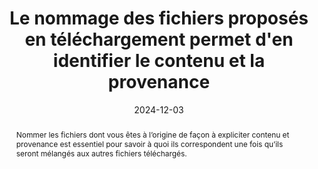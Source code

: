 ---
title: Le nommage des fichiers  proposés en téléchargement permet d'en identifier le contenu et la provenance
abstract: Nommer les fichiers dont vous êtes à l’origine de façon à expliciter contenu et provenance est essentiel pour savoir à quoi ils correspondent une fois qu’ils seront mélangés aux autres fichiers téléchargés. 
categories: 
    - "Liens"
agrege: O4145-E050
opquast: '4 145'
indiceebook: '50'
description: "Règle n° 050"
before: "049"
weight: "050"
after: "051"
actif: '1'
layout: rules
date: 2024-12-03
tags: 
    - "Confiance"
    - "Utilisabilité"
objectif: 
    - "Améliorer l’identification des fichiers"
    - "Éviter les confusions"
Meo: 
    - "Pour chaque fichier téléchargeable dont vous êtes à l’origine, utiliser un nom de fichier mentionnant explicitement la structure éditrice de manière à permettre de l'identifier et d’avoir une idée de la nature du contenu."
Controle: 
    - "Vérifier, pour chaque fichier dont vous êtes à l’origine qui peut être téléchargé, que le nom du fichier mentionne explicitement la structure éditrice ainsi que la nature du contenu."
epubcheck: 
ace: 
humancheck: true
ReadiumGoToolkit: 
Source: 
    - "Opquast"
Referentiel: 
    - "N/A"
steps: 
    - "Projet éditorial"
---